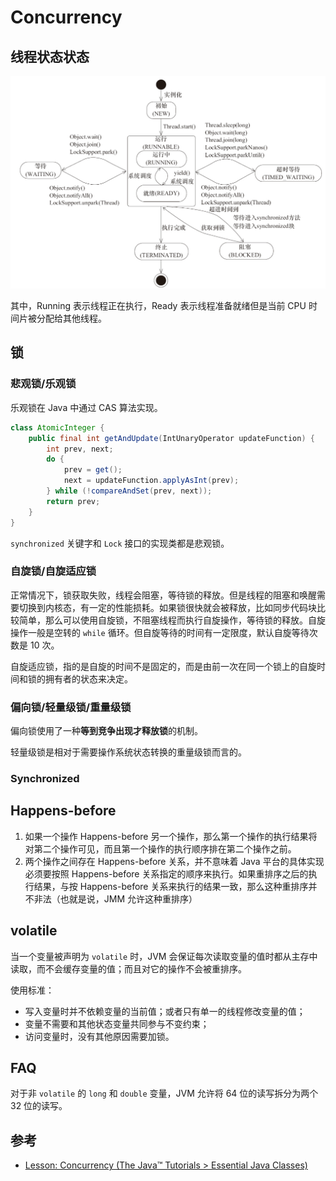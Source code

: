 # Concurrency

## 线程状态状态

![线程状态](img/thread-states.png)

其中，Running 表示线程正在执行，Ready 表示线程准备就绪但是当前 CPU 时间片被分配给其他线程。

## 锁

### 悲观锁/乐观锁

乐观锁在 Java 中通过 CAS 算法实现。

```java
class AtomicInteger {
    public final int getAndUpdate(IntUnaryOperator updateFunction) {
        int prev, next;
        do {
            prev = get();
            next = updateFunction.applyAsInt(prev);
        } while (!compareAndSet(prev, next));
        return prev;
    }
}
```

`synchronized` 关键字和 `Lock` 接口的实现类都是悲观锁。

### 自旋锁/自旋适应锁

正常情况下，锁获取失败，线程会阻塞，等待锁的释放。但是线程的阻塞和唤醒需要切换到内核态，有一定的性能损耗。如果锁很快就会被释放，比如同步代码块比较简单，那么可以使用自旋锁，不阻塞线程而执行自旋操作，等待锁的释放。自旋操作一般是空转的 `while` 循环。但自旋等待的时间有一定限度，默认自旋等待次数是 10 次。

自旋适应锁，指的是自旋的时间不是固定的，而是由前一次在同一个锁上的自旋时间和锁的拥有者的状态来决定。

### 偏向锁/轻量级锁/重量级锁

偏向锁使用了一种**等到竞争出现才释放锁**的机制。

轻量级锁是相对于需要操作系统状态转换的重量级锁而言的。

### Synchronized

## Happens-before

1. 如果一个操作 Happens-before 另一个操作，那么第一个操作的执行结果将对第二个操作可见，而且第一个操作的执行顺序排在第二个操作之前。
2. 两个操作之间存在 Happens-before 关系，并不意味着 Java 平台的具体实现必须要按照 Happens-before 关系指定的顺序来执行。如果重排序之后的执行结果，与按 Happens-before 关系来执行的结果一致，那么这种重排序并不非法（也就是说，JMM 允许这种重排序）

## volatile

当一个变量被声明为 `volatile` 时，JVM 会保证每次读取变量的值时都从主存中读取，而不会缓存变量的值；而且对它的操作不会被重排序。

使用标准：

- 写入变量时并不依赖变量的当前值；或者只有单一的线程修改变量的值；
- 变量不需要和其他状态变量共同参与不变约束；
- 访问变量时，没有其他原因需要加锁。

## FAQ

对于非 `volatile` 的 `long` 和 `double` 变量，JVM 允许将 64 位的读写拆分为两个 32 位的读写。

## 参考

- [Lesson: Concurrency (The Java™ Tutorials > Essential Java Classes)](https://docs.oracle.com/javase/tutorial/essential/concurrency/index.html)
